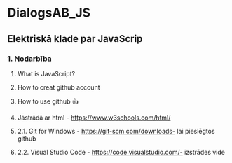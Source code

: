 # DialogsAB_JS
## Elektriskā klade par JavaScrip



### 1. Nodarbība

1. What is JavaScript?
3. How to creat github account
4. How to use github :thumbsup:

1. Jāstrādā ar html - https://www.w3schools.com/html/
2. 2.1. Git for Windows - https://git-scm.com/downloads- lai pieslēgtos github
3. 2.2. Visual Studio Code - https://code.visualstudio.com/- izstrādes vide
